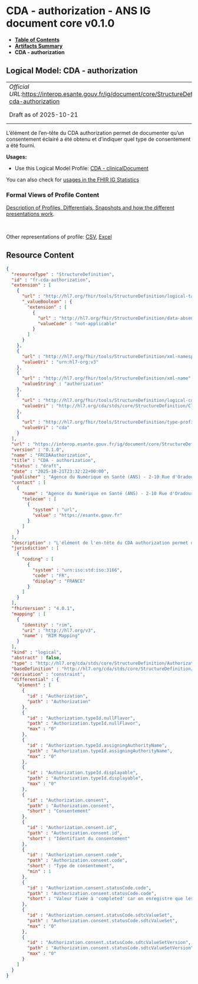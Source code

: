 # CDA - authorization - ANS IG document core v0.1.0

* [**Table of Contents**](toc.md)
* [**Artifacts Summary**](artifacts.md)
* **CDA - authorization**

## Logical Model: CDA - authorization 

| | |
| :--- | :--- |
| *Official URL*:https://interop.esante.gouv.fr/ig/document/core/StructureDefinition/fr-cda-authorization | *Version*:0.1.0 |
| Draft as of 2025-10-21 | *Computable Name*:FRCDAAuthorization |

 
L’élément de l’en-tête du CDA authorization permet de documenter qu’un consentement éclairé a été obtenu et d’indiquer quel type de consentement a été fourni. 

**Usages:**

* Use this Logical Model Profile: [CDA - clinicalDocument](StructureDefinition-fr-cda-clinical-document.md)

You can also check for [usages in the FHIR IG Statistics](https://packages2.fhir.org/xig/ans.document.fr.core|current/StructureDefinition/fr-cda-authorization)

### Formal Views of Profile Content

 [Description of Profiles, Differentials, Snapshots and how the different presentations work](http://build.fhir.org/ig/FHIR/ig-guidance/readingIgs.html#structure-definitions). 

 

Other representations of profile: [CSV](StructureDefinition-fr-cda-authorization.csv), [Excel](StructureDefinition-fr-cda-authorization.xlsx) 



## Resource Content

```json
{
  "resourceType" : "StructureDefinition",
  "id" : "fr-cda-authorization",
  "extension" : [
    {
      "url" : "http://hl7.org/fhir/tools/StructureDefinition/logical-target",
      "_valueBoolean" : {
        "extension" : [
          {
            "url" : "http://hl7.org/fhir/StructureDefinition/data-absent-reason",
            "valueCode" : "not-applicable"
          }
        ]
      }
    },
    {
      "url" : "http://hl7.org/fhir/tools/StructureDefinition/xml-namespace",
      "valueUri" : "urn:hl7-org:v3"
    },
    {
      "url" : "http://hl7.org/fhir/tools/StructureDefinition/xml-name",
      "valueString" : "authorization"
    },
    {
      "url" : "http://hl7.org/fhir/tools/StructureDefinition/logical-container",
      "valueUri" : "http://hl7.org/cda/stds/core/StructureDefinition/ClinicalDocument"
    },
    {
      "url" : "http://hl7.org/fhir/tools/StructureDefinition/type-profile-style",
      "valueUri" : "cda"
    }
  ],
  "url" : "https://interop.esante.gouv.fr/ig/document/core/StructureDefinition/fr-cda-authorization",
  "version" : "0.1.0",
  "name" : "FRCDAAuthorization",
  "title" : "CDA - authorization",
  "status" : "draft",
  "date" : "2025-10-21T23:32:22+00:00",
  "publisher" : "Agence du Numérique en Santé (ANS) - 2-10 Rue d'Oradour-sur-Glane, 75015 Paris",
  "contact" : [
    {
      "name" : "Agence du Numérique en Santé (ANS) - 2-10 Rue d'Oradour-sur-Glane, 75015 Paris",
      "telecom" : [
        {
          "system" : "url",
          "value" : "https://esante.gouv.fr"
        }
      ]
    }
  ],
  "description" : "L'élément de l'en-tête du CDA authorization permet de documenter qu'un consentement éclairé a été obtenu et d'indiquer quel type de consentement a été fourni.",
  "jurisdiction" : [
    {
      "coding" : [
        {
          "system" : "urn:iso:std:iso:3166",
          "code" : "FR",
          "display" : "FRANCE"
        }
      ]
    }
  ],
  "fhirVersion" : "4.0.1",
  "mapping" : [
    {
      "identity" : "rim",
      "uri" : "http://hl7.org/v3",
      "name" : "RIM Mapping"
    }
  ],
  "kind" : "logical",
  "abstract" : false,
  "type" : "http://hl7.org/cda/stds/core/StructureDefinition/Authorization",
  "baseDefinition" : "http://hl7.org/cda/stds/core/StructureDefinition/Authorization",
  "derivation" : "constraint",
  "differential" : {
    "element" : [
      {
        "id" : "Authorization",
        "path" : "Authorization"
      },
      {
        "id" : "Authorization.typeId.nullFlavor",
        "path" : "Authorization.typeId.nullFlavor",
        "max" : "0"
      },
      {
        "id" : "Authorization.typeId.assigningAuthorityName",
        "path" : "Authorization.typeId.assigningAuthorityName",
        "max" : "0"
      },
      {
        "id" : "Authorization.typeId.displayable",
        "path" : "Authorization.typeId.displayable",
        "max" : "0"
      },
      {
        "id" : "Authorization.consent",
        "path" : "Authorization.consent",
        "short" : "Consentement"
      },
      {
        "id" : "Authorization.consent.id",
        "path" : "Authorization.consent.id",
        "short" : "Identifiant du consentement"
      },
      {
        "id" : "Authorization.consent.code",
        "path" : "Authorization.consent.code",
        "short" : "Type de consentement",
        "min" : 1
      },
      {
        "id" : "Authorization.consent.statusCode.code",
        "path" : "Authorization.consent.statusCode.code",
        "short" : "Valeur fixée à 'completed' car on enregistre que les consentements obtenus"
      },
      {
        "id" : "Authorization.consent.statusCode.sdtcValueSet",
        "path" : "Authorization.consent.statusCode.sdtcValueSet",
        "max" : "0"
      },
      {
        "id" : "Authorization.consent.statusCode.sdtcValueSetVersion",
        "path" : "Authorization.consent.statusCode.sdtcValueSetVersion",
        "max" : "0"
      }
    ]
  }
}

```
